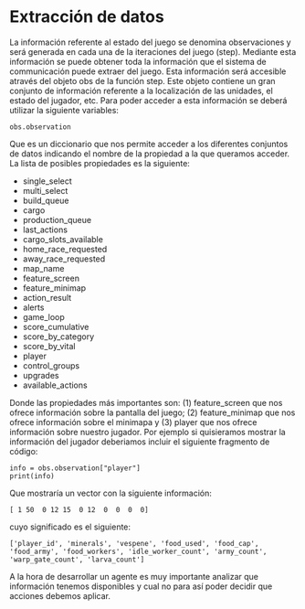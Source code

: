 # Extracción de datos

La información referente al estado del juego se denomina observaciones y será generada en cada una de la iteraciones del juego (step). Mediante esta información se puede obtener toda la información que el sistema de communicación puede extraer del juego. Esta información será accesible através del objeto obs de la función step. Este objeto contiene un gran conjunto de información referente a la localización de las unidades, el estado del jugador, etc. Para poder acceder a esta información se deberá utilizar la siguiente variables:

```
obs.observation
```

Que es un diccionario que nos permite acceder a los diferentes conjuntos de datos indicando el nombre de la propiedad a la que queramos acceder. La lista de posibles propiedades es la siguiente: 

*  single_select
*  multi_select
*  build_queue
*  cargo
*  production_queue
*  last_actions
*  cargo_slots_available
*  home_race_requested
*  away_race_requested
*  map_name
*  feature_screen
*  feature_minimap
*  action_result
*  alerts
*  game_loop
*  score_cumulative
*  score_by_category
*  score_by_vital
*  player
*  control_groups
*  upgrades
*  available_actions

Donde las propiedades más importantes son: (1) feature_screen que nos ofrece información sobre la pantalla del juego; (2) feature_minimap que nos ofrece información sobre el minimapa y (3) player que nos ofrece información sobre nuestro jugador. Por ejemplo si quisieramos mostrar la información del jugador deberiamos incluir el siguiente fragmento de código:

```
info = obs.observation["player"]
print(info)
```

Que mostraría un vector con la siguiente información:

```
[ 1 50  0 12 15  0 12  0  0  0  0]
```

cuyo significado es el siguiente:

```
['player_id', 'minerals', 'vespene', 'food_used', 'food_cap', 'food_army', 'food_workers', 'idle_worker_count', 'army_count', 'warp_gate_count', 'larva_count']
```

A la hora de desarrollar un agente es muy importante analizar que información tenemos disponibles y cual no para así poder decidir que acciones debemos aplicar. 
